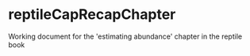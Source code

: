 reptileCapRecapChapter
======================

Working document for the 'estimating abundance' chapter in the reptile book
